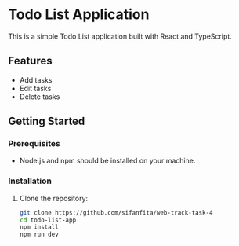 # Todo List Application

This is a simple Todo List application built with React and TypeScript.

## Features
- Add tasks
- Edit tasks
- Delete tasks

## Getting Started

### Prerequisites
- Node.js and npm should be installed on your machine.

### Installation
1. Clone the repository:
   ```bash
   git clone https://github.com/sifanfita/web-track-task-4
   cd todo-list-app
   npm install
   npm run dev




